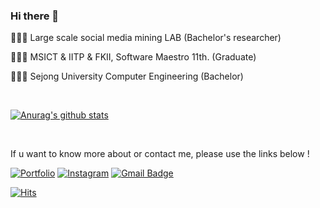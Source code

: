 ### Hi there 👋

👨🏻‍💻 Large scale social media mining LAB (Bachelor's researcher)

👨🏻‍💻 MSICT & IITP & FKII, Software Maestro 11th. (Graduate)

👨🏻‍💻 Sejong University Computer Engineering (Bachelor)

<br>

[![Anurag's github stats](https://github-readme-stats.vercel.app/api?username=837477)](https://github.com/anuraghazra/github-readme-stats)

<br>

If u want to know more about or contact me, please use the links below !

[![Portfolio](http://img.shields.io/badge/-Tech%20blog-black?style=flat-square&logo=github&link=https://837477.github.io)](https://837477.github.io) 
[![Instagram](https://img.shields.io/badge/-Instagram-dd2a7b?style=flat-square&logo=instagram&logoColor=white&link=https://www.instagram.com/_seowjdals)](https://www.instagram.com/_seowjdals) 
[![Gmail Badge](https://img.shields.io/badge/-Gmail-d14836?style=flat-square&logo=Gmail&logoColor=white&link=mailto:8374770@gmail.com)](mailto:8374770@gmail.com)

[![Hits](https://hits.seeyoufarm.com/api/count/incr/badge.svg?url=https%3A%2F%2Fgithub.com%2F837477&count_bg=%232E73CF&title_bg=%23564A4A&icon=aiqfome.svg&icon_color=%23FFFFFF&title=Visitor&edge_flat=false)](https://hits.seeyoufarm.com)
